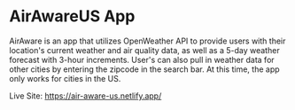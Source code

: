 # AirAwareUS App

AirAware is an app that utilizes OpenWeather API to provide users with their location's current weather and air quality data, as well as a 5-day weather forecast with 3-hour increments. User's can also pull in weather data for other cities by entering the zipcode in the search bar. At this time, the app only works for cities in the US.

Live Site: https://air-aware-us.netlify.app/
